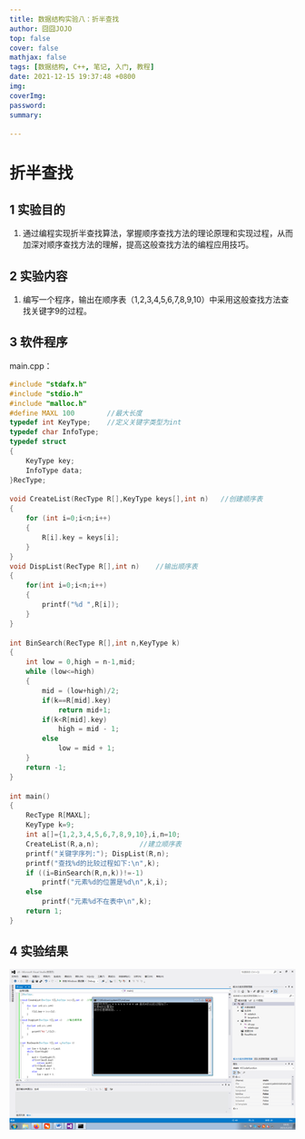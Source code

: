 ```yaml
---
title: 数据结构实验八：折半查找
author: 囧囧JOJO
top: false
cover: false
mathjax: false
tags: [数据结构, C++, 笔记, 入门, 教程]
date: 2021-12-15 19:37:48 +0800
img:
coverImg:
password:
summary:

---
```


# 折半查找

## 1 实验目的

1. 通过编程实现折半查找算法，掌握顺序查找方法的理论原理和实现过程，从而加深对顺序查找方法的理解，提高这般查找方法的编程应用技巧。

## 2 实验内容

1. 编写一个程序，输出在顺序表（1,2,3,4,5,6,7,8,9,10）中采用这般查找方法查找关键字9的过程。

## 3 软件程序

main.cpp：

```c++
#include "stdafx.h"
#include "stdio.h"
#include "malloc.h"
#define MAXL 100		//最大长度
typedef int KeyType;	//定义关键字类型为int
typedef char InfoType;
typedef struct
{
	KeyType key;
	InfoType data;
}RecType;

void CreateList(RecType R[],KeyType keys[],int n)	//创建顺序表
{
	for (int i=0;i<n;i++)
	{
		R[i].key = keys[i];
	}
}
void DispList(RecType R[],int n)	//输出顺序表
{
	for(int i=0;i<n;i++)
	{
		printf("%d ",R[i]);
	}
}

int BinSearch(RecType R[],int n,KeyType k)
{
    int low = 0,high = n-1,mid;
	while (low<=high)
	{
		mid = (low+high)/2;
		if(k==R[mid].key)
			return mid+1;
		if(k<R[mid].key)
			high = mid - 1;
		else
			low = mid + 1;
	}
    return -1;
}

int main()
{
	RecType R[MAXL];
	KeyType k=9;
	int a[]={1,2,3,4,5,6,7,8,9,10},i,n=10;
	CreateList(R,a,n);			//建立顺序表
	printf("关键字序列:"); DispList(R,n);
	printf("查找%d的比较过程如下:\n",k);
	if ((i=BinSearch(R,n,k))!=-1)
		printf("元素%d的位置是%d\n",k,i);
	else
		printf("元素%d不在表中\n",k);
	return 1;
}

```

## 4 实验结果

![](/assets/images/51ZU-c-dU/1639568317479.png)
